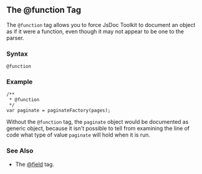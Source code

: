 ## The @function Tag ##

The `@function` tag allows you to force JsDoc Toolkit to document an object as if it were a function, even though it may not appear to be one to the parser.

### Syntax ###

```
@function
```

### Example ###

```
/**
 * @function
 */
var paginate = paginateFactory(pages);
```

Without the `@function` tag, the `paginate` object would be documented as generic object, because it isn't possible to tell from examining the line of code what type of value `paginate` will hold when it is run.

### See Also ###

  * The [@field](TagField.md) tag.